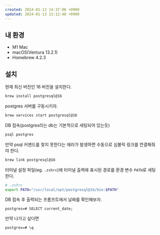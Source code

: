 ```yaml
---
created: 2024-01-13 14:37:06 +0900
updated: 2024-01-13 15:12:48 +0900
---
```


## 내 환경

- M1 Mac
- macOS(Ventura 13.2.1)
- Homebrew 4.2.3

## 설치

현재 최신 버전인 16 버전을 설치한다.
```bash
brew install postgresql@16
```

postgres 서버를 구동시키자.
```bash
brew services start postgresql@16
```

DB 접속(postgres라는 db는 기본적으로 세팅되어 있는듯)
```bash
psql postgres
```

만약 psql 커맨드를 찾지 못한다는 에러가 발생하면 수동으로 심볼릭 링크를 연결해줘야 한다.
```bash
brew link postgresql@16
```

터미널 설정 파일(eg. `.zshrc`)에 터미널 출력에 표시된 경로를 환경 변수 `PATH`로 세팅한다.
```bash
# .zshrc
export PATH="/usr/local/opt/postgresql@16/bin:$PATH"
```

DB 접속 후 출력되는 프롬프트에서 날짜를 확인해보자.
```
postgres=# SELECT current_date;
```

만약 나가고 싶다면
```
postgres=# \q
```


